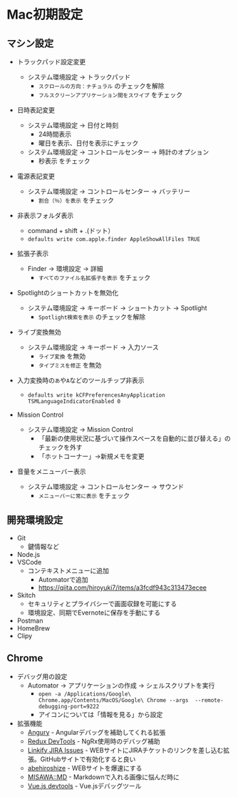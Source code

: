 # Mac初期設定  

## マシン設定  

* トラックパッド設定変更
  * システム環境設定 -> トラックパッド
    * `スクロールの方向：ナチュラル` のチェックを解除
    * `フルスクリーンアプリケーション間をスワイプ` をチェック
* 日時表記変更  
  * システム環境設定 -> 日付と時刻
    * 24時間表示
    * 曜日を表示、日付を表示にチェック
  * システム環境設定 -> コントロールセンター -> 時計のオプション
    * 秒表示 をチェック
* 電源表記変更  
  * システム環境設定 -> コントロールセンター -> バッテリー
    * `割合（％）を表示` をチェック
* 非表示フォルダ表示  
  * command + shift + .(ドット）
  * `defaults write com.apple.finder AppleShowAllFiles TRUE`
* 拡張子表示
  * Finder -> 環境設定 -> 詳細
    * `すべてのファイル名拡張子を表示` をチェック
* Spotlightのショートカットを無効化
  * システム環境設定 -> キーボード -> ショートカット -> Spotlight
    * `Spotlight検索を表示` のチェックを解除

* ライブ変換無効
  * システム環境設定 -> キーボード -> 入力ソース
    * `ライブ変換` を無効
    * `タイプミスを修正` を無効
* 入力変換時の`あ`や`A`などのツールチップ非表示
  * `defaults write kCFPreferencesAnyApplication TSMLanguageIndicatorEnabled 0` 
* Mission Control
  * システム環境設定 -> Mission Control
    * 「最新の使用状況に基づいて操作スペースを自動的に並び替える」のチェックを外す
    * 「ホットコーナー」->新規メモを変更
* 音量をメニューバー表示
  * システム環境設定 -> コントロールセンター -> サウンド
    * `メニューバーに常に表示` をチェック

## 開発環境設定  

* Git  
  * 鍵情報など
* Node.js  
* VSCode
  * コンテキストメニューに追加
    * Automatorで追加
    * https://qiita.com/hiroyuki7/items/a3fcdf943c313473ecee
* Skitch
  * セキュリティとプライバシーで画面収録を可能にする
  * 環境設定、同期でEvernoteに保存を手動にする
* Postman
* HomeBrew
* Clipy

## Chrome

* デバッグ用の設定
  * Automator -> アプリケーションの作成 -> シェルスクリプトを実行
    * `open -a /Applications/Google\ Chrome.app/Contents/MacOS/Google\ Chrome --args  --remote-debugging-port=9222`
    * アイコンについては「情報を見る」から設定
* 拡張機能
  * [Angury](https://chrome.google.com/webstore/detail/augury/elgalmkoelokbchhkhacckoklkejnhcd) - Angularデバッグを補助してくれる拡張
  * [Redux DevTools](https://chrome.google.com/webstore/detail/redux-devtools/lmhkpmbekcpmknklioeibfkpmmfibljd?hl=ja) - NgRx使用時のデバッグ補助
  * [Linkify JIRA Issues](https://chrome.google.com/webstore/detail/linkify-jira-issues/ekbbnaokafbanjgmcbllligemhiclbcb) - WEBサイトにJIRAチケットのリンクを差し込む拡張。GitHubサイトで有効化すると良い
  * [abehiroshize](https://chrome.google.com/webstore/detail/abehiroshize/okffapkklocfabdipcgpaiibomcjdopp) - WEBサイトを爆速にする
  * [MISAWA::MD](https://chrome.google.com/webstore/detail/misawamd/legplkhbgdelfceignhcchogkmoflagl?hl=ja) - Markdownで入れる画像に悩んだ時に
  * [Vue.js devtools](https://chrome.google.com/webstore/detail/vuejs-devtools/nhdogjmejiglipccpnnnanhbledajbpd) - Vue.jsデバッグツール


